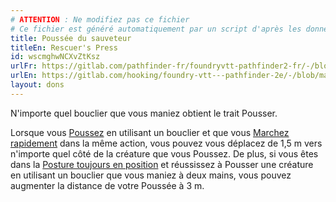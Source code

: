 ```yaml
---
# ATTENTION : Ne modifiez pas ce fichier
# Ce fichier est généré automatiquement par un script d'après les données du module Foundry VTT officiel et de sa traduction
title: Poussée du sauveteur
titleEn: Rescuer's Press
id: wscmghwNCXvZtKsz
urlFr: https://gitlab.com/pathfinder-fr/foundryvtt-pathfinder2-fr/-/blob/master/data/feats/wscmghwNCXvZtKsz.htm
urlEn: https://gitlab.com/hooking/foundry-vtt---pathfinder-2e/-/blob/master/packs/data/feats.db/rescuer-s-press.json
layout: dons
---
```

N'importe quel bouclier que vous maniez obtient le trait Pousser.

Lorsque vous [Poussez](../actions/pousser.md) en utilisant un bouclier et que vous [Marchez rapidement](../actions/marcher-rapidement.md) dans la même action, vous pouvez vous déplacez de 1,5 m vers n'importe quel côté de la créature que vous Poussez. De plus, si vous êtes dans la [Posture toujours en position](posture-toujours-en-position.md) et réussissez à Pousser une créature en utilisant un bouclier que vous maniez à deux mains, vous pouvez augmenter la distance de votre Poussée à 3 m.
